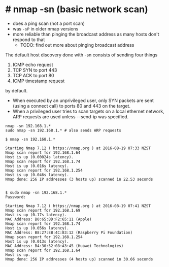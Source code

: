 # # nmap -sn (basic network scan)

* does a ping scan (not a port scan)
* was `-sP` in older nmap versions
* more reliable than pinging the broadcast address as many hosts don't respond
  to that
    * TODO: find out more about pinging broadcast address

The default host discovery done with -sn consists of sending four things

1. ICMP echo request
2. TCP SYN to port 443
3. TCP ACK to port 80
4. ICMP timestamp request

by default.

* When executed by an unprivileged user, only SYN packets are sent (using a
  connect call) to ports 80 and 443 on the target.
* When a privileged user tries to scan targets on a local ethernet network, ARP
  requests are used unless --send-ip was specified.

```
nmap -sn 192.168.1.*
sudo nmap -sn 192.168.1.* # also sends ARP requests
```

```
$ nmap -sn 192.168.1.*

Starting Nmap 7.12 ( https://nmap.org ) at 2016-08-19 07:33 NZST
Nmap scan report for 192.168.1.64
Host is up (0.00024s latency).
Nmap scan report for 192.168.1.74
Host is up (0.016s latency).
Nmap scan report for 192.168.1.254
Host is up (0.046s latency).
Nmap done: 256 IP addresses (3 hosts up) scanned in 22.53 seconds


$ sudo nmap -sn 192.168.1.*
Password:

Starting Nmap 7.12 ( https://nmap.org ) at 2016-08-19 07:41 NZST
Nmap scan report for 192.168.1.69
Host is up (0.17s latency).
MAC Address: B0:65:BD:F2:65:11 (Apple)
Nmap scan report for 192.168.1.74
Host is up (0.056s latency).
MAC Address: B8:27:EB:4C:83:12 (Raspberry Pi Foundation)
Nmap scan report for 192.168.1.254
Host is up (0.013s latency).
MAC Address: B4:30:52:08:A3:45 (Huawei Technologies)
Nmap scan report for 192.168.1.64
Host is up.
Nmap done: 256 IP addresses (4 hosts up) scanned in 30.66 seconds
```
